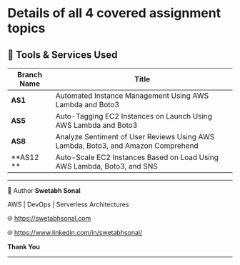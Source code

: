 # Details of all 4 covered assignment topics

## 🧰 Tools & Services Used

|Branch Name         | Title                              |
|--------------------|------------------------------------|
| **AS1**            | Automated Instance Management Using AWS Lambda and Boto3     |
| **AS5**            | Auto-Tagging EC2 Instances on Launch Using AWS Lambda and Boto3 |
| **AS8**            | Analyze Sentiment of User Reviews Using AWS Lambda, Boto3, and Amazon Comprehend  |
| **AS12 **            | Auto-Scale EC2 Instances Based on Load Using AWS Lambda, Boto3, and SNS       |


---

🙌 Author
**Swetabh Sonal**

AWS | DevOps | Serverless Architectures

🌐 https://swetabhsonal.com

🌐 https://www.linkedin.com/in/swetabhsonal/



**Thank You**

---
